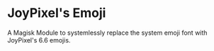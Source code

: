 # JoyPixel's Emoji
A Magisk Module to systemlessly replace the system emoji font with JoyPixel's 6.6 emojis.
